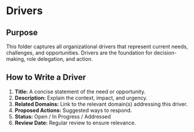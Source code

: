 # Drivers

## Purpose

This folder captures all organizational drivers that represent current needs, challenges, and opportunities. Drivers are the foundation for decision-making, role delegation, and action.

## How to Write a Driver

1. **Title:** A concise statement of the need or opportunity.
2. **Description:** Explain the context, impact, and urgency.
3. **Related Domains:** Link to the relevant domain(s) addressing this driver.
4. **Proposed Actions:** Suggested ways to respond.
5. **Status:** Open / In Progress / Addressed
6. **Review Date:** Regular review to ensure relevance.
